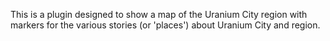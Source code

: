 This is a plugin designed to show a map of the Uranium City region with markers for the various stories (or 'places') about Uranium City and region. 